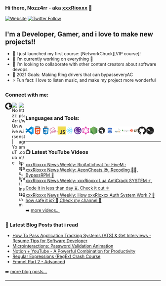### Hi there, Nozz4rr - aka [xxxRioxxx][website] 👋 

[![Website](https://img.shields.io/website?label=xxxRioxxx.com&style=for-the-badge&url=https%3A%2F%2FxxxRioxxx.com)](https://xxxRioxxx.com)
[![Twitter Follow](https://img.shields.io/twitter/follow/xxxRioxxx?color=1DA1F2&logo=twitter&style=for-the-badge)](https://twitter.com/intent/follow?original_referer=https%3A%2F%2Fgithub.com%2FxxxRioxxx&screen_name=xxxRioxxx)

## I'm a Developer, Gamer, and i love to make new projects!!


- 🔭 I just launched my first course: [NetworkChuck][VIP course]!
- 🌱 I’m currently working on everything 🤣
- 👯 I’m looking to collaborate with other content creators about software devops
- 🥅 2021 Goals: Making Ring drivers that can bypasseveryAC
- ⚡ Fun fact: I love to listen music, and make my project more wonderful

### Connect with me:

<img align="left" alt="codeSTACKr.com" width="22px" src="https://raw.githubusercontent.com/iconic/open-iconic/master/svg/globe.svg"/>
<img align="left" alt="Nozz4rrUniverse | YouTube" width="22px" src="https://cdn.jsdelivr.net/npm/simple-icons@v3/icons/youtube.svg"/>
<img align="left" alt="https://www.instagram.com/kostas_hnr/| Instagram" width="22px" src="https://cdn.jsdelivr.net/npm/simple-icons@v3/icons/instagram.svg"/>
<br />

### Languages and Tools:

<img align="left" alt="Visual Studio Code" width="26px" src="https://raw.githubusercontent.com/github/explore/80688e429a7d4ef2fca1e82350fe8e3517d3494d/topics/visual-studio-code/visual-studio-code.png" />
<img align="left" alt="HTML5" width="26px" src="https://raw.githubusercontent.com/github/explore/80688e429a7d4ef2fca1e82350fe8e3517d3494d/topics/html/html.png" />
<img align="left" alt="CSS3" width="26px" src="https://raw.githubusercontent.com/github/explore/80688e429a7d4ef2fca1e82350fe8e3517d3494d/topics/css/css.png" />
<img align="left" alt="Sass" width="26px" src="https://raw.githubusercontent.com/github/explore/80688e429a7d4ef2fca1e82350fe8e3517d3494d/topics/sass/sass.png" />
<img align="left" alt="JavaScript" width="26px" src="https://raw.githubusercontent.com/github/explore/80688e429a7d4ef2fca1e82350fe8e3517d3494d/topics/javascript/javascript.png" />
<img align="left" alt="React" width="26px" src="https://raw.githubusercontent.com/github/explore/80688e429a7d4ef2fca1e82350fe8e3517d3494d/topics/react/react.png" />
<img align="left" alt="Gatsby" width="26px" src="https://raw.githubusercontent.com/github/explore/e94815998e4e0713912fed477a1f346ec04c3da2/topics/gatsby/gatsby.png" />
<img align="left" alt="GraphQL" width="26px" src="https://raw.githubusercontent.com/github/explore/80688e429a7d4ef2fca1e82350fe8e3517d3494d/topics/graphql/graphql.png" />
<img align="left" alt="Node.js" width="26px" src="https://raw.githubusercontent.com/github/explore/80688e429a7d4ef2fca1e82350fe8e3517d3494d/topics/nodejs/nodejs.png" />
<img align="left" alt="Deno" width="26px" src="https://raw.githubusercontent.com/github/explore/361e2821e2dea67711cde99c9c40ed357061cf27/topics/deno/deno.png" />
<img align="left" alt="SQL" width="26px" src="https://raw.githubusercontent.com/github/explore/80688e429a7d4ef2fca1e82350fe8e3517d3494d/topics/sql/sql.png" />
<img align="left" alt="MySQL" width="26px" src="https://raw.githubusercontent.com/github/explore/80688e429a7d4ef2fca1e82350fe8e3517d3494d/topics/mysql/mysql.png" />
<img align="left" alt="MongoDB" width="26px" src="https://raw.githubusercontent.com/github/explore/80688e429a7d4ef2fca1e82350fe8e3517d3494d/topics/mongodb/mongodb.png" />
<img align="left" alt="Git" width="26px" src="https://raw.githubusercontent.com/github/explore/80688e429a7d4ef2fca1e82350fe8e3517d3494d/topics/git/git.png" />
<img align="left" alt="GitHub" width="26px" src="https://raw.githubusercontent.com/github/explore/78df643247d429f6cc873026c0622819ad797942/topics/github/github.png" />
<img align="left" alt="Terminal" width="26px" src="https://raw.githubusercontent.com/github/explore/80688e429a7d4ef2fca1e82350fe8e3517d3494d/topics/terminal/terminal.png" />

<br />

<br />

---

### 📺 Latest YouTube Videos

<!-- YOUTUBE:START -->
- [xxxRioxxx News Weekly: RioAnticheat for FiveM :](https://www.youtube.com/channel/UC34FdFqbbfIecS6w2Z_6-xA)
- [xxxRioxxx News Weekly: AeonCheats 😍, Recoding 👨‍💻, BypassRPM 🚨](https://www.youtube.com/channel/UC34FdFqbbfIecS6w2Z_6-xA)
- [xxxRioxxx News Weekly: xxxRioxxx Lua AntiCrack SYSTEM ⚡, Code it in less than day ⌛, Check it out ⚛](https://www.youtube.com/channel/UC34FdFqbbfIecS6w2Z_6-xA)
- [xxxRioxxx News Weekly: How xxxRioxxx Auth System Work ? 🤔 how safe it is? 💪,Check my channel 🌊](https://www.youtube.com/channel/UC34FdFqbbfIecS6w2Z_6-xA)
<!-- YOUTUBE:END -->

➡️ [more videos...](https://www.youtube.com/channel/UC34FdFqbbfIecS6w2Z_6-xA)

### 📕 Latest Blog Posts that i read

<!-- BLOG-POST-LIST:START -->
- [How To Pass Application Tracking Systems &lpar;ATS&rpar; &amp; Get Interviews - Resume Tips for Software Developer](https://dev.to/codestackr/how-to-pass-application-tracking-systems-ats-get-interviews-resume-tips-for-software-developer-4bmo)
- [Microinteractions: Password Validation Animation](https://dev.to/codestackr/microinteractions-password-validation-animation-5629)
- [Notion + YouTube - A Powerful Combination for Productivity](https://dev.to/codestackr/notion-youtube-a-powerful-combination-for-productivity-1def)
- [Regular Expressions &lpar;RegEx&rpar; Crash Course](https://dev.to/codestackr/regular-expressions-regex-crash-course-248n)
- [Emmet Part 2 - Advanced](https://dev.to/codestackr/emmet-part-2-advanced-4c65)
<!-- BLOG-POST-LIST:END -->

➡️ [more blog posts...](https://codestackr.com)

---

[website]: https://aeoncheats.com
[course]: NetWorkChuck
[youtube]: https://www.youtube.com/channel/UC34FdFqbbfIecS6w2Z_6-xA
[instagram]: https://instagram.com/kostas_hnr
[webdevplaylist]: https://www.youtube.com/watch?v=yFC8pb2TPdc&list=PLIhvC56v63IIJZRa3lzK6IeBQOH_VFjUQ
[cssplaylist]: https://www.youtube.com/playlist?list=PLkwxH9e_vrALSdvZuEh6gqQdmDoDIoqz4

